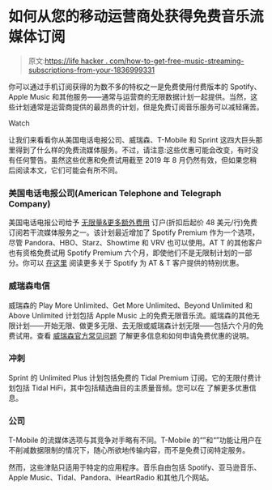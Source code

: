 # 如何从您的移动运营商处获得免费音乐流媒体订阅

> 原文:[https://life hacker . com/how-to-get-free-music-streaming-subscriptions-from-your-1836999331](https://lifehacker.com/how-to-get-free-music-streaming-subscriptions-from-your-1836999331)

你可以通过手机订阅获得的为数不多的特权之一是免费使用付费版本的 Spotify、Apple Music 和其他服务——通常与运营商的无限数据计划一起提供。当然，这些计划通常是运营商提供的最昂贵的计划，但是免费订阅音乐服务可以减轻痛苦。

Watch

让我们来看看你从美国电话电报公司、威瑞森、T-Mobile 和 Sprint 这四大巨头那里得到了什么样的免费流媒体服务。不过，请注意:这些优惠可能会改变，有时没有任何警告。虽然这些优惠和免费试用截至 2019 年 8 月仍然有效，但如果您稍后阅读本文，它们可能会有所不同。

### 美国电话电报公司(American Telephone and Telegraph Company)

美国电话电报公司给予 [无限量&更多额外费用](https://www.att.com/plans/unlimited-data-plans.html?source=EC1N250000000000P&WT.srch=1&wtExtndSource=%2Batt+%2Bmore&gclsrc=aw.ds&ds_rl=1272071&gclid=CjwKCAjwyqTqBRAyEiwA8K_4O6O6-WlHV7t_WFyt7sQVvqCfvnhDzqYRP0h7jlHky8iA7yeL5esqpBoCQ-AQAvD_BwE&gclsrc=aw.ds) 订户(折扣后起价 48 美元/行)免费订阅若干流媒体服务之一。该计划最近增加了 Spotify Premium 作为一个选项，尽管 Pandora、HBO、Starz、Showtime 和 VRV 也可以使用。AT T 的其他客户也有资格免费试用 Spotify Premium 六个月，即使他们不是无限制计划的一部分。你可以 [在这里](https://newsroom.spotify.com/2019-08-05/5-fast-facts-about-att-and-spotify-premiums-new-collaboration/) 阅读更多关于 Spotify 为 AT & T 客户提供的特别优惠。

### 威瑞森电信

威瑞森的 Play More Unlimited、Get More Unlimited、Beyond Unlimited 和 Above Unlimited 计划包括 Apple Music 上的免费无限音乐流。威瑞森的其他无限计划——开始无限、做更多无限、去无限或威瑞森计划无限——包括六个月的免费试用。查看 [威瑞森官方常见问题](https://www.verizonwireless.com/support/apple-music-faqs/) 了解更多信息和如何申请免费优惠的说明。

### **冲刺**

Sprint 的 Unlimited Plus 计划包括免费的 Tidal Premium 订阅。它的无限付费计划包括 Tidal HiFi，其中包括精选曲目的主质量音频。您可以在 了解更多优惠信息。

### 公司

T-Mobile 的流媒体选项与其竞争对手略有不同。T-Mobile 的“”和“”功能让用户在不削减数据限制的情况下，随心所欲地传输内容，而不是免费订阅特定服务。

然而，这些津贴只适用于特定的应用程序。音乐自由包括 Spotify、亚马逊音乐、Apple Music、Tidal、Pandora、iHeartRadio 和其他几个网站。